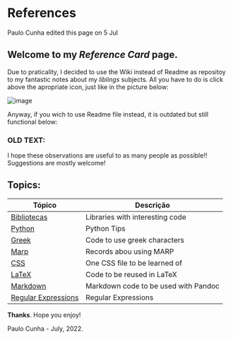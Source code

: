 # References
Paulo Cunha edited this page on 5 Jul

## Welcome to my _Reference Card_ page.

Due to praticality, I decided to use the Wiki instead of Readme as repositoy to my fantastic notes about my *liblings* subjects. All you have to do is click above the apropriate icon, just like in the picture below:

![image](https://user-images.githubusercontent.com/28146759/227606136-8c931d7d-8ddd-4dc5-b8ac-5872828ce2de.png)

Anyway, if you wich to use Readme file instead, it is outdated but still functional below:

### OLD TEXT:
I hope these observations are useful to as many people as possible!!
Suggestions are mostly welcome!

##  Topics:

| Tópico                                                                                    | Descrição                            |
| ----------------------------------------------------------------------------------------- | ------------------------------------ |
| [Bibliotecas](./files/libs.md)                                                            | Libraries with interesting code      |
| [Python](https://github.com/cunhapaulo/ReferenceCard/wiki/Python)                         | Python Tips                          |
| [Greek](https://github.com/cunhapaulo/ReferenceCard/wiki/Greek)                           | Code to use greek characters         |
| [Marp](https://github.com/cunhapaulo/ReferenceCard/wiki/Marp)                             | Records abou using MARP              |
| [CSS](https://github.com/cunhapaulo/ReferenceCard/blob/main/slides.css)                   | One CSS file to be learned of        |
| [LaTeX](./files/latex.md)                                                                 | Code to be reused in LaTeX           |
| [Markdown](https://github.com/cunhapaulo/ReferenceCard/wiki/Markdown-to-LaTeX-via-Pandoc) | Markdown code to be used with Pandoc |
| [Regular Expressions](https://github.com/cunhapaulo/ReferenceCard/wiki/Regular-Expressions-(REGEXP))            | Regular Expressions |



**Thanks**.
Hope you enjoy!

Paulo Cunha - July, 2022.
